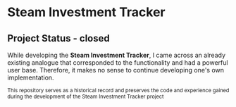 # Steam Investment Tracker

## Project Status - closed

While developing the **Steam Investment Tracker**, I came across an already existing analogue that corresponded to the functionality and had a powerful user base. Therefore, it makes no sense to continue developing one's own implementation.

<sub>This repository serves as a historical record and preserves the code and experience gained during the development of the Steam Investment Tracker project</sub>
